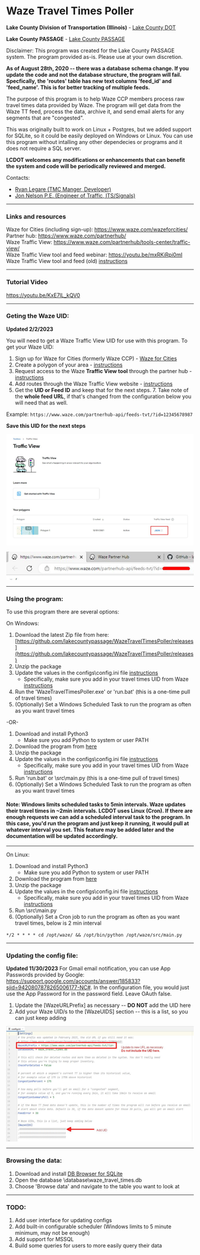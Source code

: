 # Waze Travel Times Poller
**Lake County Division of Transportation (Illinois)** - [Lake County DOT](https://www.lakecountyil.gov/transportation)

**Lake County PASSAGE** - [Lake County PASSAGE](https://www.lakecountypassage.com)

Disclaimer: This program was created for the Lake County PASSAGE system. The program provided as-is. Please use at your own discretion.

**As of August 28th, 2020 -- there was a database schema change. If you update the code and not the database structure,
the program will fail. Specfically, the 'routes' table has new text columns 'feed_id' and 'feed_name'. This is for better tracking of
multiple feeds.**

The purpose of this program is to help Waze CCP members process raw travel times data
provided by Waze. The program will get data from the Waze TT feed, process the data, archive it,
and send email alerts for any segments that are "congested".

This was originally built to work on Linux + Postgres, but we added support for SQLite, 
so it could be easily deployed on Windows or Linux. You can use this program without intalling any other dependecies or programs and it does not require a SQL server.

**LCDOT welcomes any modifications or enhancements that can benefit the system and code will be 
periodically reviewed and merged.**

Contacts:
- [Ryan Legare (TMC Manger, Developer)](mailto:rlegare@lakecountyil.gov?subject=[GitHub%20Waze%20TT%20Poller]) 
- [Jon Nelson P.E. (Engineer of Traffic, ITS/Signals)](mailto:jpnelson@lakecountyil.govsubject=[GitHub%20Waze%20TT%20Poller])

---

### Links and resources

Waze for Cities (including sign-up): https://www.waze.com/wazeforcities/ \
Partner hub: https://www.waze.com/partnerhub/ \
Waze Traffic View: https://www.waze.com/partnerhub/tools-center/traffic-view/ \
Waze Traffic View tool and feed webinar: https://youtu.be/mxRKiRpi0mI \
Waze Traffic View tool and feed (old) [instructions](https://github.com/lakecountypassage/WazeTravelTimesPoller/blob/master/docs/Traffic%20View%20Tool%20and%20Feed.pdf)

---

### Tutorial Video
https://youtu.be/KxE7lL_kQV0

---

### Geting the Waze UID:

**Updated 2/2/2023**

You will need to get a Waze Traffic View UID for use with this program.
To get your Waze UID:
1. Sign up for Waze for Cities (formerly Waze CCP) - [Waze for Cities](https://www.waze.com/wazeforcities/)
2. Create a polygon of your area - [instructions](https://support.google.com/waze/partners/answer/10454161?hl=en)
2. Request access to the Waze **Traffic View tool** through the partner hub - [instructions](https://support.google.com/waze/partners/answer/10618174?hl=en&ref_topic=10616686)
5. Add routes through the Waze Traffic View website - [instructions](https://support.google.com/waze/partners/answer/7246755?hl=en#zippy=%2Croute-watchlist-feed)
6. Get the **UID or Feed ID** and keep that for the next steps. 
   7. Take note of the **whole feed URL**, if that's changed from the configuration below you will need that as well.

Example: `https://www.waze.com/partnerhub-api/feeds-tvt/?id=12345678987`

**Save this UID for the next steps**

![waze_feed_url_1](https://github.com/lakecountypassage/WazeTravelTimesPoller/blob/master/docs/waze_feed_url_1.jpg)


![waze_feed_url_2](https://github.com/lakecountypassage/WazeTravelTimesPoller/blob/master/docs/waze_feed_url_2.jpg)

---

### Using the program: 

To use this program there are several options:

On Windows:
1. Download the latest Zip file from here: [https://github.com/lakecountypassage/WazeTravelTimesPoller/releases](https://github.com/lakecountypassage/WazeTravelTimesPoller/releases)
2. Unzip the package
3. Update the values in the configs\config.ini file [instructions](#updating-the-config-file-)
    - Specifically, make sure you add in your travel times UID from Waze [instructions](#geting-the-waze-uid-)
4. Run the 'WazeTravelTimesPoller.exe' or 'run.bat' (this is a one-time pull of travel times)
5. (Optionally) Set a Windows Scheduled Task to run the program as often as you want travel times

-OR-

1. Download and install Python3
    - Make sure you add Python to system or user PATH
2. Download the program from [here](https://github.com/lakecountypassage/WazeTravelTimesPoller/archive/refs/heads/master.zip)
3. Unzip the package
4. Update the values in the configs\config.ini file [instructions](#updating-the-config-file-)
    - Specifically, make sure you add in your travel times UID from Waze [instructions](#geting-the-waze-uid-)
4. Run 'run.bat' or \src\main.py (this is a one-time pull of travel times)
5. (Optionally) Set a Windows Scheduled Task to run the program as often as you want travel times

#### Note: Windows limits scheduled tasks to 5min intervals. Waze updates their travel times in ~2min intervals. LCDOT uses Linux (Cron). If there are enough requests we can add a scheduled interval task to the program. In this case, you'd run the program and just keep it running, it would pull at whatever interval you set. This feature may be added later and the documentation will be updated accordingly. 

---

On Linux:
1. Download and install Python3
    - Make sure you add Python to system or user PATH
2. Download the program from [here](https://github.com/lakecountypassage/WazeTravelTimesPoller/archive/refs/heads/master.zip)
3. Unzip the package
4. Update the values in the configs\config.ini file [instructions](#updating-the-config-file-)
    - Specifically, make sure you add in your travel times UID from Waze [instructions](#geting-the-waze-uid-)
4. Run \src\main.py
5. (Optionally) Set a Cron job to run the program as often as you want travel times, below is 2 min interval

`*/2 * * * * cd /opt/waze/ && /opt/bin/python /opt/waze/src/main.py`

---

### Updating the config file:

**Updated 11/30/2023**
For Gmail email notification, you can use App Passwords provided by Google: https://support.google.com/accounts/answer/185833?sjid=9420807878265006177-NC#. In the configuration file, you would just use the App Password for in the password field. Leave OAuth false.

1. Update the [WazeURLPrefix] as necessary -- **DO NOT** add the UID here
2. Add your Waze UID/s to the [WazeUIDS] section -- this is a list, so you can just keep adding

![waze_config](https://github.com/lakecountypassage/WazeTravelTimesPoller/blob/master/docs/waze_config.jpg)

---

### Browsing the data:
1. Download and install [DB Browser for SQLite](https://sqlitebrowser.org/)
2. Open the database \database\waze_travel_times.db
3. Choose 'Browse data' and navigate to the table you want to look at

---

### TODO:
1. Add user interface for updating configs
2. Add built-in configurable scheduler (Windows limits to 5 minute minimum, may not be enough)
3. Add support for MSSQL
4. Build some queries for users to more easily query their data
